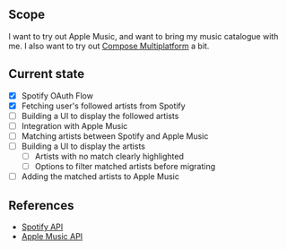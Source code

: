 ## Scope
I want to try out Apple Music, and want to bring my music catalogue with me. 
I also want to try out [Compose Multiplatform](https://www.jetbrains.com/lp/compose-multiplatform/) a bit.

## Current state
- [x] Spotify OAuth Flow
- [x] Fetching user's followed artists from Spotify
- [ ] Building a UI to display the followed artists
- [ ] Integration with Apple Music
- [ ] Matching artists between Spotify and Apple Music
- [ ] Building a UI to display the artists
  - [ ] Artists with no match clearly highlighted
  - [ ] Options to filter matched artists before migrating
- [ ] Adding the matched artists to Apple Music

## References
- [Spotify API](https://developer.spotify.com/documentation/web-api/)
- [Apple Music API](https://developer.apple.com/documentation/applemusicapi)